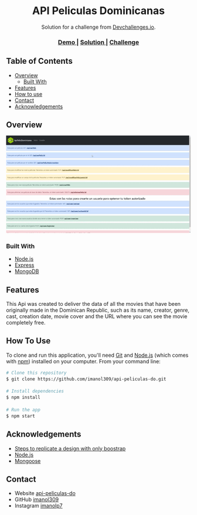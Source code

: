 <!-- Please update value in the {}  -->

<h1 align="center">API Peliculas Dominicanas</h1>

<div align="center">
   Solution for a challenge from  <a href="http://devchallenges.io" target="_blank">Devchallenges.io</a>.
</div>

<div align="center">
  <h3>
    <a href="https://api-peliculas-do.herokuapp.com/">
      Demo
    </a>
    <span> | </span>
    <a href="https://stackoverflow.com/">
      Solution
    </a>
    <span> | </span>
    <a href="https://developers.google.com/youtube/v3">
      Challenge
    </a>
  </h3>
</div>

<!-- TABLE OF CONTENTS -->

## Table of Contents

- [Overview](#overview)
  - [Built With](#built-with)
- [Features](#features)
- [How to use](#how-to-use)
- [Contact](#contact)
- [Acknowledgements](#acknowledgements)

<!-- OVERVIEW -->

## Overview

![](./public/video/ScreenGIF.gif)

<!-- ![image]() -->

### Built With

<!-- This section should list any major frameworks that you built your project using. Here are a few examples.-->

- [Node.js](https://nodejs.org/es/)
- [Express](https://expressjs.com/es/)
- [MongoDB](https://www.mongodb.com/es)

## Features

<!-- List the features of your application or follow the template. Don't share the figma file here :) -->

This Api was created to deliver the data of all the movies that have been originally made in the Dominican Republic, such as its name, creator, genre, cast, creation date, movie cover and the URL where you can see the movie completely free.

## How To Use

<!-- Example: -->

To clone and run this application, you'll need [Git](https://git-scm.com) and [Node.js](https://nodejs.org/en/download/) (which comes with [npm](http://npmjs.com)) installed on your computer. From your command line:

```bash
# Clone this repository
$ git clone https://github.com/imanol309/api-peliculas-do.git

# Install dependencies
$ npm install

# Run the app
$ npm start
```

## Acknowledgements

<!-- This section should list any articles or add-ons/plugins that helps you to complete the project. This is optional but it will help you in the future. For example: -->

- [Steps to replicate a design with only boostrap](https://getbootstrap.com/)
- [Node.js](https://nodejs.org/)
- [Mongoose](https://mongoosejs.com/docs/api.html)

## Contact

- Website [api-peliculas-do](https://api-peliculas-do.herokuapp.com/)
- GitHub [imanol309](https://github.com/imanol309)
- Instagram [imanolp7](https://www.instagram.com/imanolp7/)

